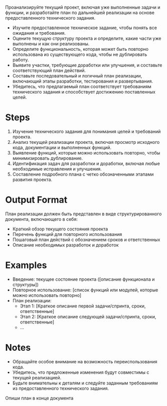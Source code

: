 Проанализируйте текущий проект, включая уже выполненные задачи и функции, и разработайте план по дальнейшей реализации на основе предоставленного технического задания.

- Изучите предоставленное техническое задание, чтобы понять все ожидания и требования.
- Оцените текущую структуру проекта и определите, какие части уже выполнены и как они реализованы.
- Определите функциональность, которая может быть повторно использована из существующего кода, чтобы не дублировать работу.
- Выявите участки, требующие доработки или улучшения, и составьте соответствующий план действий.
- Составьте последовательный и логичный план реализации, включающий этапы разработки, тестирования и развертывания.
- Убедитесь, что предлагаемый план соответствует требованиям технического задания и способствует достижению поставленных целей.

# Steps

1. Изучение технического задания для понимания целей и требований проекта.
2. Анализ текущей реализации проекта, включая просмотр исходного кода, документации и выполненных функций.
3. Выявление функций, которые можно использовать повторно, чтобы минимизировать дублирование.
4. Идентификация задач для разработки и доработки, включая любые необходимые исправления и улучшения.
5. Составление подробного плана с четко обозначенными этапами развития проекта.

# Output Format

План реализации должен быть представлен в виде структурированного документа, включающего в себя:
- Краткий обзор текущего состояния проекта
- Перечень функций для повторного использования
- Пошаговый план действий с обозначением сроков и ответственных
- Описание необходимых разработок и доработок

# Examples

- Введение: текущее состояние проекта ([описание функционала и структуры])
- Повторное использование: [список функций или модулей, которые можно использовать повторно]
- План реализации:
  - Этап 1: [Краткое описание первой задачи/спринта, сроки, ответственные]
  - Этап 2: [Краткое описание следующей задачи/спринта, сроки, ответственные]
  - ...
  
# Notes

- Обращайте особое внимание на возможность переиспользования кода.
- Убедитесь, что предложенные изменения будут совместимы с текущей реализацией.
- Будьте внимательны к деталям и следуйте заданным требованиям из предоставленного технического задания.

Опиши план в конце документа
